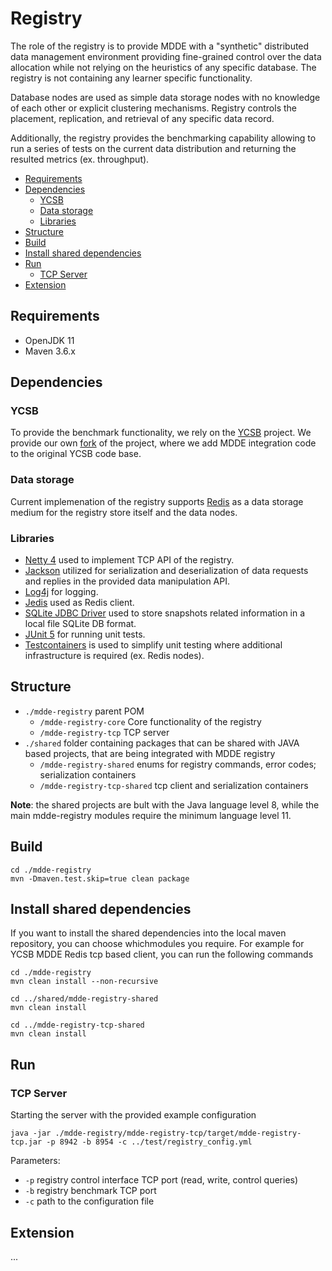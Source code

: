 <!-- omit in toc -->
# Registry

The role of the registry is to provide MDDE with a "synthetic" distributed data management environment providing fine-grained control over the data allocation while not relying on the heuristics of any specific database. The registry is not containing any learner specific functionality. 

Database nodes are used as simple data storage nodes with no knowledge of each other or explicit clustering mechanisms. Registry controls the placement, replication, and retrieval of any specific data record.

Additionally, the registry provides the benchmarking capability allowing to run a series of tests on the current data distribution and returning the resulted metrics (ex. throughput).

- [Requirements](#requirements)
- [Dependencies](#dependencies)
  - [YCSB](#ycsb)
  - [Data storage](#data-storage)
  - [Libraries](#libraries)
- [Structure](#structure)
- [Build](#build)
- [Install shared dependencies](#install-shared-dependencies)
- [Run](#run)
  - [TCP Server](#tcp-server)
- [Extension](#extension)

## Requirements

* OpenJDK 11
* Maven 3.6.x

## Dependencies

### YCSB

To provide the benchmark functionality, we rely on the [YCSB](https://github.com/brianfrankcooper/YCSB) project. We provide our own [fork](https://github.com/jcridev/YCSB/tree/redis-mdde-client) of the project, where we add MDDE integration code to the original YCSB code base.

### Data storage

Current implemenation of the registry supports [Redis](https://redis.io/) as a data storage medium for the registry store itself and the data nodes. 

### Libraries

* [Netty 4](https://github.com/netty/netty) used to implement TCP API of the registry.
* [Jackson](https://github.com/FasterXML/jackson) utilized for serialization and deserialization of data requests and replies in the provided data manipulation API.
* [Log4j](https://github.com/apache/log4j) for logging.
* [Jedis](https://github.com/xetorthio/jedis) used as Redis client.
* [SQLite JDBC Driver](https://github.com/xerial/sqlite-jdbc) used to store snapshots related information in a local file SQLite DB format. 
* [JUnit 5](https://github.com/junit-team/junit5) for running unit tests.
* [Testcontainers](https://github.com/testcontainers/testcontainers-java) is used to simplify unit testing where additional infrastructure is required (ex. Redis nodes).


## Structure

* `./mdde-registry` parent POM
    * `/mdde-registry-core` Core functionality of the registry
    * `/mdde-registry-tcp` TCP server
* `./shared` folder containing packages that can be shared with JAVA based projects, that are being integrated with MDDE registry
    * `/mdde-registry-shared` enums for registry commands, error codes; serialization containers
    * `/mdde-registry-tcp-shared` tcp client and serialization containers

**Note**: the shared projects are bult with the Java language level 8, while the main mdde-registry modules require the minimum language level 11.  

## Build

```
cd ./mdde-registry
mvn -Dmaven.test.skip=true clean package
```

## Install shared dependencies

If you want to install the shared dependencies into the local maven repository, you can choose whichmodules you require. For example for YCSB MDDE Redis tcp based client, you can run the following commands

```
cd ./mdde-registry
mvn clean install --non-recursive

cd ../shared/mdde-registry-shared
mvn clean install

cd ../mdde-registry-tcp-shared
mvn clean install
```

## Run

### TCP Server

Starting the server with the provided example configuration

```
java -jar ./mdde-registry/mdde-registry-tcp/target/mdde-registry-tcp.jar -p 8942 -b 8954 -c ../test/registry_config.yml
```
Parameters:
* `-p` registry control interface TCP port (read, write, control queries)
* `-b` registry benchmark TCP port
* `-c` path to the configuration file

## Extension

...